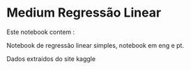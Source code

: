 # Medium Regressão Linear
Este notebook contem : 

Notebook de regressão linear simples, notebook em eng e pt.

Dados extraidos do site kaggle
